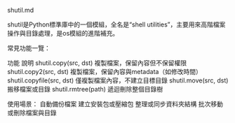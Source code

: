 shutil.md

shutil是Python標準庫中的一個模組，全名是“shell utilities”，主要用來高階檔案操作與目錄處理，是os模組的進階補充。


常見功能一覽：

功能                                                 說明
shutil.copy(src, dst)                               複製檔案，保留內容但不保留權限
shutil.copy2(src, dst)                              複製檔案，保留內容與metadata（如修改時間）
shutil.copyfile(src, dst)                           僅複製檔案內容，不建立目標目錄
shutil.move(src, dst)                               搬移檔案或目錄
shutil.rmtree(path)	                                遞迴刪除整個目錄樹


使用場景：
自動備份檔案
建立安裝包或壓縮包
整理或同步資料夾結構
批次移動或刪除檔案與目錄